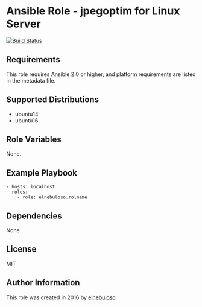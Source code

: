 # Ansible Role - jpegoptim for Linux Server

[![Build Status](https://travis-ci.org/elnebuloso/ansible-role-jpegoptim.svg?branch=master)](https://travis-ci.org/elnebuloso/ansible-role-jpegoptim)

## Requirements

This role requires Ansible 2.0 or higher, and platform requirements are listed in the metadata file.

## Supported Distributions

- ubuntu14
- ubuntu16

## Role Variables

None.

## Example Playbook

```
- hosts: localhost
  roles:
    - role: elnebuloso.rolname
```

## Dependencies

None.

##  License

MIT

##  Author Information

This role was created in 2016 by [elnebuloso](https://github.com/elnebuloso/)
